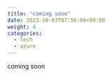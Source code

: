```yaml
---
title: "coming soon"
date: 2023-10-03T07:56:00+09:00
weight: 4
categories:
  - tech
  - azure
---
```


coming soon